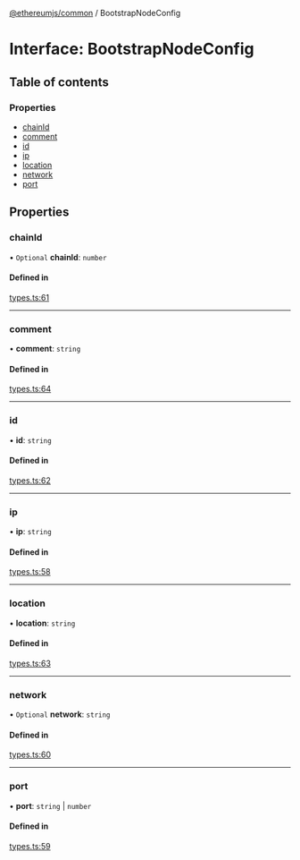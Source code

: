 [@ethereumjs/common](../README.md) / BootstrapNodeConfig

# Interface: BootstrapNodeConfig

## Table of contents

### Properties

- [chainId](BootstrapNodeConfig.md#chainid)
- [comment](BootstrapNodeConfig.md#comment)
- [id](BootstrapNodeConfig.md#id)
- [ip](BootstrapNodeConfig.md#ip)
- [location](BootstrapNodeConfig.md#location)
- [network](BootstrapNodeConfig.md#network)
- [port](BootstrapNodeConfig.md#port)

## Properties

### chainId

• `Optional` **chainId**: `number`

#### Defined in

[types.ts:61](https://github.com/ethereumjs/ethereumjs-monorepo/blob/master/packages/common/src/types.ts#L61)

___

### comment

• **comment**: `string`

#### Defined in

[types.ts:64](https://github.com/ethereumjs/ethereumjs-monorepo/blob/master/packages/common/src/types.ts#L64)

___

### id

• **id**: `string`

#### Defined in

[types.ts:62](https://github.com/ethereumjs/ethereumjs-monorepo/blob/master/packages/common/src/types.ts#L62)

___

### ip

• **ip**: `string`

#### Defined in

[types.ts:58](https://github.com/ethereumjs/ethereumjs-monorepo/blob/master/packages/common/src/types.ts#L58)

___

### location

• **location**: `string`

#### Defined in

[types.ts:63](https://github.com/ethereumjs/ethereumjs-monorepo/blob/master/packages/common/src/types.ts#L63)

___

### network

• `Optional` **network**: `string`

#### Defined in

[types.ts:60](https://github.com/ethereumjs/ethereumjs-monorepo/blob/master/packages/common/src/types.ts#L60)

___

### port

• **port**: `string` \| `number`

#### Defined in

[types.ts:59](https://github.com/ethereumjs/ethereumjs-monorepo/blob/master/packages/common/src/types.ts#L59)
